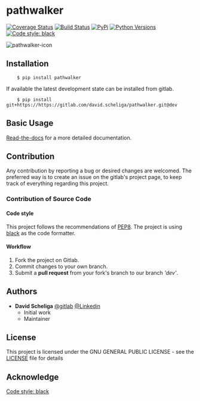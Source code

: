 # pathwalker 
[![Coverage Status](https://coveralls.io/repos/gitlab/david.scheliga/pathwalker/badge.svg?branch=master)](https://coveralls.io/gitlab/david.scheliga/pathwalker?branch=master)
[![Build Status](https://travis-ci.com/david.scheliga/pathwalker.svg?branch=master)](https://travis-ci.com/david.scheliga/pathwalker)
[![PyPi](https://img.shields.io/pypi/v/pathwalker.svg?style=flat-square&label=PyPI)](https://https://pypi.org/project/pathwalker/)
[![Python Versions](https://img.shields.io/pypi/pyversions/pathwalker.svg?style=flat-square&label=PyPI)](https://https://pypi.org/project/pathwalker/)
[![Code style: black](https://img.shields.io/badge/code%20style-black-000000.svg)](https://github.com/psf/black)

![pathwalker-icon](https://pathwalker.readthedocs.io/en/latest/_images/pathwalker-icon.svg)

## Installation

```` shell script
    $ pip install pathwalker
````

If available the latest development state can be installed from gitlab.

```` shell script
    $ pip install git+https://https://gitlab.com/david.scheliga/pathwalker.git@dev
````


## Basic Usage

[Read-the-docs](https://pathwalker.readthedocs.io/en/latest/index.html) for a more detailed documentation.

## Contribution

Any contribution by reporting a bug or desired changes are welcomed. The preferred 
way is to create an issue on the gitlab's project page, to keep track of everything 
regarding this project.

### Contribution of Source Code
#### Code style
This project follows the recommendations of [PEP8](https://www.python.org/dev/peps/pep-0008/).
The project is using [black](https://github.com/psf/black) as the code formatter.

#### Workflow

1. Fork the project on Gitlab.
2. Commit changes to your own branch.
3. Submit a **pull request** from your fork's branch to our branch *'dev'*.

## Authors

* **David Scheliga** 
    [@gitlab](https://gitlab.com/david.scheliga)
    [@Linkedin](https://www.linkedin.com/in/david-scheliga-576984171/)
    - Initial work
    - Maintainer

## License

This project is licensed under the GNU GENERAL PUBLIC LICENSE - see the
[LICENSE](LICENSE) file for details

## Acknowledge

[Code style: black](https://github.com/psf/black)